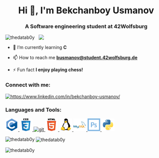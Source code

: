 <h1 align="center">Hi 👋, I'm Bekchanboy Usmanov</h1>
<h3 align="center">A Software engineering student at 42Wolfsburg</h3>
<img align="Right" src="https://hackaday.com/wp-content/uploads/2020/07/spinning-donut-featured.gif" width="400" />




<p align="left"> <img src="https://komarev.com/ghpvc/?username=thedatab0y&label=Profile%20views&color=0e75b6&style=flat" alt="thedatab0y" /> </p>

- 🌱 I’m currently learning **C**

- 📫 How to reach me **busmanov@student.42wolfsburg.de**

- ⚡ Fun fact **I enjoy playing chess!**

<h3 align="left">Connect with me:</h3>
<p align="left">
<a href="https://linkedin.com/in/https://www.linkedin.com/in/bekchanboy-usmanov/" target="blank"><img align="center"e src="https://raw.githubusercontent.com/rahuldkjain/github-profile-readme-generator/master/src/images/icons/Social/linked-in-alt.svg" alt="https://www.linkedin.com/in/bekchanboy-usmanov/" height="30" width="40" /></a>
</p>

<h3 align="left">Languages and Tools:</h3>
<p align="left"> <a href="https://www.cprogramming.com/" target="_blank" rel="noreferrer"> <img src="https://raw.githubusercontent.com/devicons/devicon/master/icons/c/c-original.svg" alt="c" width="40" height="40"/> </a> <a href="https://www.w3schools.com/css/" target="_blank" rel="noreferrer"> <img src="https://raw.githubusercontent.com/devicons/devicon/master/icons/css3/css3-original-wordmark.svg" alt="css3" width="40" height="40"/> </a> <a href="https://git-scm.com/" target="_blank" rel="noreferrer"> <img src="https://www.vectorlogo.zone/logos/git-scm/git-scm-icon.svg" alt="git" width="40" height="40"/> </a> <a href="https://www.w3.org/html/" target="_blank" rel="noreferrer"> <img src="https://raw.githubusercontent.com/devicons/devicon/master/icons/html5/html5-original-wordmark.svg" alt="html5" width="40" height="40"/> </a> <a href="https://www.linux.org/" target="_blank" rel="noreferrer"> <img src="https://raw.githubusercontent.com/devicons/devicon/master/icons/linux/linux-original.svg" alt="linux" width="40" height="40"/> </a> <a href="https://www.mysql.com/" target="_blank" rel="noreferrer"> <img src="https://raw.githubusercontent.com/devicons/devicon/master/icons/mysql/mysql-original-wordmark.svg" alt="mysql" width="40" height="40"/> </a> <a href="https://www.photoshop.com/en" target="_blank" rel="noreferrer"> <img src="https://raw.githubusercontent.com/devicons/devicon/master/icons/photoshop/photoshop-line.svg" alt="photoshop" width="40" height="40"/> </a> <a href="https://www.python.org" target="_blank" rel="noreferrer"> <img src="https://raw.githubusercontent.com/devicons/devicon/master/icons/python/python-original.svg" alt="python" width="40" height="40"/> </a> </p>

<p><img align="left" src="https://github-readme-stats.vercel.app/api/top-langs?username=thedatab0y&show_icons=true&locale=en&layout=compact" alt="thedatab0y" /></p>

<p>&nbsp;<img align="center" src="https://github-readme-stats.vercel.app/api?username=thedatab0y&show_icons=true&locale=en" alt="thedatab0y" /></p>

<p><img align="center" src="https://github-readme-streak-stats.herokuapp.com/?user=thedatab0y&" alt="thedatab0y" /></p>
